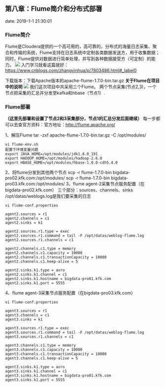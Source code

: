 ﻿## 第八章：Flume简介和分布式部署
date: 2019-1-1 21:30:01


### Flume简介

Flume是Cloudera提供的一个高可用的，高可靠的，分布式的海量日志采集、聚合和传输的系统，Flume支持在日志系统中定制各类数据发送方，用于收集数据；同时，Flume提供对数据进行简单处理，并写到各种数据接受方（可定制）的能力。
![](http://ww1.sinaimg.cn/large/005BOtkIly1fyre9dzhbfj30m208g75x.jpg)
入门学习就看这篇就好：https://www.cnblogs.com/zhangyinhua/p/7803486.html#_label0

下载版本：下载Apache版本的apache-flume-1.7.0-bin.tar.gz 
**关于Flume在项目中的说明**
![](http://ww1.sinaimg.cn/large/005BOtkIly1fyrego248hj30go0gp43u.jpg)
我们这次项目中共采用三个Flume。
两个节点采集(节点2,3)，一个节点把采集的汇总并分发至kafka和hbase（节点1）.
### Flume部署
**（这里先部署和设置了节点2和3采集部分，节点1的汇总分发后面继续）**
每一步都可以去查官方资料：官方地址：http://flume.apache.org/

1、解压Flume
tar -zxf apache-flume-1.7.0-bin.tar.gz  -C /opt/modules/
```
vi flume-env.sh
配置下环境变量问题
export JAVA_HOME=/opt/modules/jdk1.8.0_191
export HADOOP_HOME=/opt/modules/hadoop-2.6.0
export HBASE_HOME=/opt/modules/hbase-1.0.0-cdh5.4.0
```
2、将flume分发到其他两个节点
scp -r flume-1.7.0-bin bigdata-pro02.kfk.com:/opt/modules/
scp -r flume-1.7.0-bin bigdata-pro03.kfk.com:/opt/modules/
3、flume agent-2采集节点服务配置（在bigdata-pro02.kfk.com）
三个部分：sources、channels、sinks
/opt/datas/weblogs.log是我们要采集的日志
```
vi flume-conf.properties

agent2.sources = r1
agent2.channels = c1
agent2.sinks = k1

agent2.sources.r1.type = exec
agent2.sources.r1.command = tail -F /opt/datas/weblog-flume.log
agent2.sources.r1.channels = c1

agent2.channels.c1.type = memory
agent2.channels.c1.capacity = 10000
agent2.channels.c1.transactionCapacity = 10000
agent2.channels.c1.keep-alive = 5

agent2.sinks.k1.type = avro
agent2.sinks.k1.channel = c1
agent2.sinks.k1.hostname = bigdata-pro01.kfk.com
agent2.sinks.k1.port = 5555
```
4、flume agent-3采集节点服务配置（在bigdata-pro03.kfk.com）

```
vi flume-conf.properties

agent3.sources = r1
agent3.channels = c1
agent3.sinks = k1

agent3.sources.r1.type = exec
agent3.sources.r1.command = tail -F /opt/datas/weblog-flume.log
agent3.sources.r1.channels = c1

agent3.channels.c1.type = memory
agent3.channels.c1.capacity = 10000
agent3.channels.c1.transactionCapacity = 10000
agent3.channels.c1.keep-alive = 5

agent3.sinks.k1.type = avro
agent3.sinks.k1.channel = c1
agent3.sinks.k1.hostname = bigdata-pro01.kfk.com
agent3.sinks.k1.port = 5555
```
